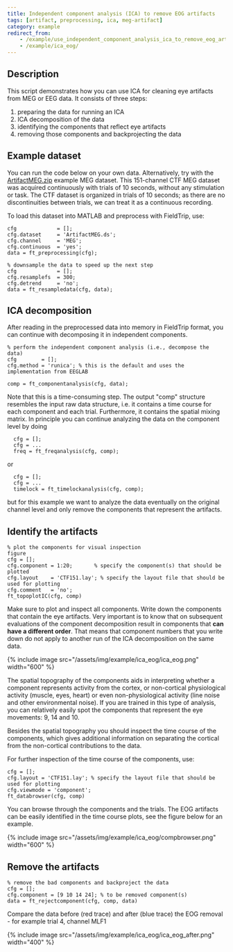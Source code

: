 ```yaml
---
title: Independent component analysis (ICA) to remove EOG artifacts
tags: [artifact, preprocessing, ica, meg-artifact]
category: example
redirect_from:
    - /example/use_independent_component_analysis_ica_to_remove_eog_artifacts/
    - /example/ica_eog/
---
```


## Description

This script demonstrates how you can use ICA for cleaning eye artifacts from MEG or EEG data. It consists of three steps:

1.  preparing the data for running an ICA
2.  ICA decomposition of the data
3.  identifying the components that reflect eye artifacts
4.  removing those components and backprojecting the data

## Example dataset

You can run the code below on your own data. Alternatively, try with the [ArtifactMEG.zip](https://download.fieldtriptoolbox.org/tutorial/ArtifactMEG.zip) example MEG dataset. This 151-channel CTF MEG dataset was acquired continuously with trials of 10 seconds, without any stimulation or task. The CTF dataset is organized in trials of 10 seconds; as there are no discontinuities between trials, we can treat it as a continuous recording.

To load this dataset into MATLAB and preprocess with FieldTrip, use:

    cfg             = [];
    cfg.dataset     = 'ArtifactMEG.ds';
    cfg.channel     = 'MEG';
    cfg.continuous  = 'yes';
    data = ft_preprocessing(cfg);

    % downsample the data to speed up the next step
    cfg             = [];
    cfg.resamplefs  = 300;
    cfg.detrend     = 'no';
    data = ft_resampledata(cfg, data);

## ICA decomposition

After reading in the preprocessed data into memory in FieldTrip format, you can continue with decomposing it in independent components.

    % perform the independent component analysis (i.e., decompose the data)
    cfg        = [];
    cfg.method = 'runica'; % this is the default and uses the implementation from EEGLAB

    comp = ft_componentanalysis(cfg, data);

Note that this is a time-consuming step. The output "comp" structure resembles the input raw data structure, i.e. it contains a time course for each component and each trial. Furthermore, it contains the spatial mixing matrix. In principle you can continue analyzing the data on the component level by doing

      cfg = [];
      cfg = ...
      freq = ft_freqanalysis(cfg, comp);

or

      cfg = [];
      cfg = ...
      timelock = ft_timelockanalysis(cfg, comp);

but for this example we want to analyze the data eventually on the original channel level and only remove the components that represent the artifacts.

## Identify the artifacts

    % plot the components for visual inspection
    figure
    cfg = [];
    cfg.component = 1:20;       % specify the component(s) that should be plotted
    cfg.layout    = 'CTF151.lay'; % specify the layout file that should be used for plotting
    cfg.comment   = 'no';
    ft_topoplotIC(cfg, comp)

Make sure to plot and inspect all components. Write down the components that contain the eye artifacts. Very important is to know that on subsequent evaluations of the component decomposition result in components that **can have a different order**. That means that component numbers that you write down do not apply to another run of the ICA decomposition on the same data.

{% include image src="/assets/img/example/ica_eog/ica_eog.png" width="600" %}

The spatial topography of the components aids in interpreting whether a component represents activity from the cortex, or non-cortical physiological activity (muscle, eyes, heart) or even non-physiological activity (line noise and other environmental noise). If you are trained in this type of analysis, you can relatively easily spot the components that represent the eye movements: 9, 14 and 10.

Besides the spatial topography you should inspect the time course of the components, which gives additional information on separating the cortical from the non-cortical contributions to the data.

For further inspection of the time course of the components, use:

    cfg = [];
    cfg.layout = 'CTF151.lay'; % specify the layout file that should be used for plotting
    cfg.viewmode = 'component';
    ft_databrowser(cfg, comp)

You can browse through the components and the trials. The EOG artifacts can be easily identified in the time course plots, see the figure below for an example.

{% include image src="/assets/img/example/ica_eog/compbrowser.png" width="600" %}

## Remove the artifacts

    % remove the bad components and backproject the data
    cfg = [];
    cfg.component = [9 10 14 24]; % to be removed component(s)
    data = ft_rejectcomponent(cfg, comp, data)

Compare the data before (red trace) and after (blue trace) the EOG removal - for example trial 4, channel MLF1

{% include image src="/assets/img/example/ica_eog/ica_eog_after.png" width="400" %}
